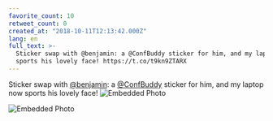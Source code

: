 ```yaml
---
favorite_count: 10
retweet_count: 0
created_at: "2018-10-11T12:13:42.000Z"
lang: en
full_text: >-
  Sticker swap with @benjamin: a @ConfBuddy sticker for him, and my laptop now
  sports his lovely face! https://t.co/t9kn9ZTARX
---
```


Sticker swap with [@benjamin](https://twitter.com/benjamin): a
[@ConfBuddy](https://twitter.com/ConfBuddy) sticker for him, and my laptop now
sports his lovely face!
![Embedded Photo](https://twitter-media-coderbyheart.s3.eu-north-1.amazonaws.com/1050358778586165248-DpOft4MX4AA01w0.jpg)

![Embedded Photo](https://twitter-media-coderbyheart.s3.eu-north-1.amazonaws.com/1050358778586165248-DpOfu4lXgAYnU8K.jpg)
